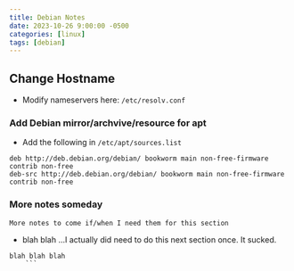 ```yaml
---
title: Debian Notes
date: 2023-10-26 9:00:00 -0500
categories: [linux]
tags: [debian]
---
```


## Change Hostname

* Modify nameservers here:
`/etc/resolv.conf`

### Add Debian mirror/archvive/resource for apt

* Add the following in `/etc/apt/sources.list`

```terminal
deb http://deb.debian.org/debian/ bookworm main non-free-firmware contrib non-free
deb-src http://deb.debian.org/debian/ bookworm main non-free-firmware contrib non-free
```

### More notes someday

`More notes to come if/when I need them for this section`

* blah blah ...I actually did need to do this next section once.  It sucked.
```terminal
blah blah blah
    ```